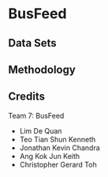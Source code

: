 # BusFeed

## Data Sets

## Methodology

## Credits
Team 7: BusFeed
- Lim De Quan
- Teo Tian Shun Kenneth
- Jonathan Kevin Chandra
- Ang Kok Jun Keith
- Christopher Gerard Toh
